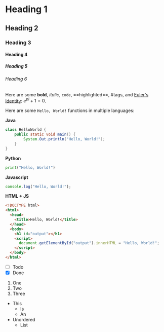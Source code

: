 # Heading 1
## Heading 2
### Heading 3
#### Heading 4
##### Heading 5
###### Heading 6

Here are some **bold**, *italic*, `code`, ==highlighted==, #tags, and [Euler's Identity](https://en.wikipedia.org/wiki/Euler%27s_identity): $e^{pi}+1=0$.

Here are some `Hello, World!` functions in multiple languages:

**Java**
```java
class HelloWorld {
    public static void main() {
	    System.Out.println("Hello, World!");
	}
}
```
**Python**
```python
print("Hello, World!")
```
**Javascript**
```javascript
console.log("Hello, World!");
```
**HTML + JS**
```html
<!DOCTYPE html>
<html>
  <head>
    <title>Hello, World!</title>
  </head>
  <body>
    <h1 id="output"></h1>
    <script>
      document.getElementById("output").innerHTML = "Hello, World!";
    </script>
  </body>
</html>
```

- [ ] Todo
- [x] Done

1. One
2. Two
3. Three

- This
  - Is
  - An
- Unordered
  - List